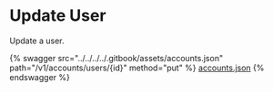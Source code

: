# Update User

Update a user.

{% swagger src="../../../../.gitbook/assets/accounts.json" path="/v1/accounts/users/{id}" method="put" %}
[accounts.json](../../../../.gitbook/assets/accounts.json)
{% endswagger %}
